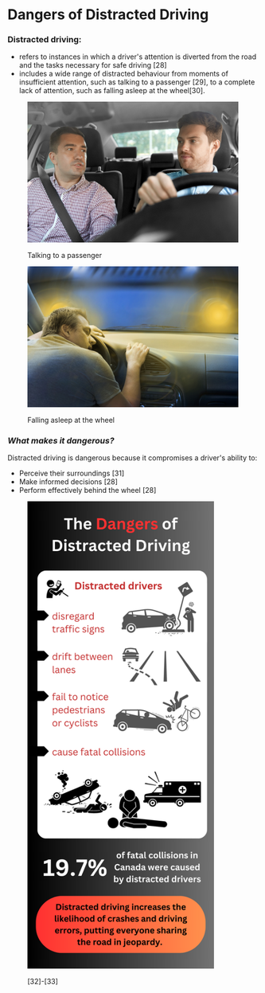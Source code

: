 # Dangers of Distracted Driving

### Distracted driving:

* refers to instances in which a driver's attention is diverted from the road and the tasks necessary for safe driving \[28]
* includes a wide range of distracted behaviour from moments of insufficient attention, such as talking to a passenger \[29], to a complete lack of attention, such as falling asleep at the wheel\[30].

<div><figure><img src="../.gitbook/assets/passgenger talking to driver - same size as drowsy driving.jpg" alt=""><figcaption><p>Talking to a passenger</p></figcaption></figure> <figure><img src="../.gitbook/assets/drowsy driving (1).jpeg" alt=""><figcaption><p>Falling asleep at the wheel</p></figcaption></figure></div>

### _What makes it dangerous?_

Distracted driving is dangerous because it compromises a driver's ability to:&#x20;

* Perceive their surroundings \[31]
* Make informed decisions \[28]
* Perform effectively behind the wheel \[28]

<figure><img src="../.gitbook/assets/Around 79% of drivers admit to engaging in distracting activities while driving, with in-vehicle technologies being particularly dangerous, including phones, car consoles, and voice-activated features. (3).png" alt="" width="375"><figcaption><p>[32]-[33]</p></figcaption></figure>
